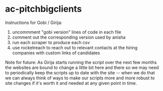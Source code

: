 # ac-pitchbigclients

Instructions for Gobi / Girija:

1. uncommment "gobi version" lines of code in each file
2. comment out the corresponding version used by anisha
3. run each scraper to produce each csv
4. use rocketreach to reach out to relevant contacts at the hiring companies with custom links of candidates 

Note for future: As Girija starts running the script over the next few months the websites are bound to change a little bit here and there so we may need to periodically keep the scripts up to date with the site -- when we do that we can always think of ways to make our scripts more and more robust to site changes if it's worth it and needed at any given point in time.